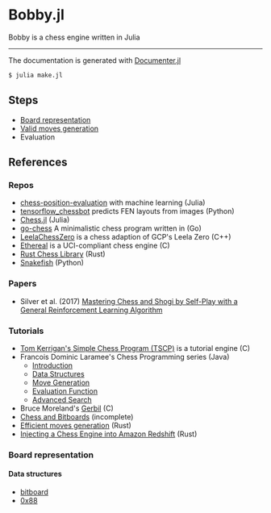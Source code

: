 # Bobby.jl

Bobby is a chess engine written in Julia

---

The documentation is generated with [Documenter.jl](https://juliadocs.github.io/Documenter.jl/stable/index.html)

```bash
$ julia make.jl
```

## Steps

- [Board representation](./board.md)
- [Valid moves generation](./moves.md)
- Evaluation

## References

### Repos

- [chess-position-evaluation](https://github.com/int8/chess-position-evaluation) with machine learning (Julia)
- [tensorflow_chessbot](https://github.com/Elucidation/tensorflow_chessbot) predicts FEN layouts from images (Python)
- [Chess.jl](https://github.com/abahm/Chess.jl) (Julia)
- [go-chess](https://github.com/alokmenghrajani/go-chess) A minimalistic chess program written in (Go)
- [LeelaChessZero](https://github.com/LeelaChessZero/lczero) is a chess adaption of GCP's Leela Zero (C++)
- [Ethereal](https://github.com/AndyGrant/Ethereal) is a UCI-compliant chess engine (C)
- [Rust Chess Library](https://jordanbray.github.io/chess/chess/index.html) (Rust)
- [Snakefish](https://github.com/cglouch/snakefish#sliding-pieces) (Python)

### Papers

- Silver et al. (2017) [Mastering Chess and Shogi by Self-Play with a General Reinforcement Learning Algorithm](https://arxiv.org/abs/1712.01815)

### Tutorials

- [Tom Kerrigan's Simple Chess Program (TSCP)](https://sites.google.com/site/tscpchess/home) is a tutorial engine (C)
- Francois Dominic Laramee's Chess Programming series (Java)
  - [Introduction](https://www.gamedev.net/articles/programming/artificial-intelligence/chess-programming-part-i-getting-started-r1014)
  - [Data Structures](https://www.gamedev.net/articles/programming/artificial-intelligence/chess-programming-part-ii-data-structures-r1046)
  - [Move Generation](https://www.gamedev.net/articles/programming/artificial-intelligence/chess-programming-part-iii-move-generation-r1126)
  - [Evaluation Function](https://www.gamedev.net/articles/programming/artificial-intelligence/chess-programming-part-vi-evaluation-functions-r1208)
  - [Advanced Search](https://www.gamedev.net/articles/programming/artificial-intelligence/chess-programming-part-v-advanced-search-r1197)
- Bruce Moreland's [Gerbil](https://web.archive.org/web/20071026090003/http://www.brucemo.com/compchess/programming/index.htm) (C)
- [Chess and Bitboards](http://pages.cs.wisc.edu/~psilord/blog/data/chess-pages/) (incomplete)
- [Efficient moves generation](https://peterellisjones.com/posts/generating-legal-chess-moves-efficiently/) (Rust)
- [Injecting a Chess Engine into Amazon Redshift](http://www.michaelburge.us/2017/09/10/injecting-shellcode-to-speed-up-amazon-redshift.html) (Rust)

### Board representation

#### Data structures

- [bitboard](http://www.frayn.net/beowulf/theory.html#bitboards)
- [0x88](https://web.archive.org/web/20071027053053/http://www.brucemo.com:80/compchess/programming/0x88.htm)